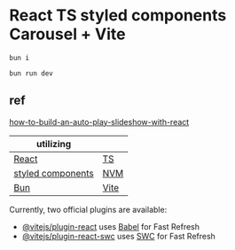 # React TS styled components Carousel + Vite

```
bun i
```

```
bun run dev
```

## ref 
[how-to-build-an-auto-play-slideshow-with-react](https://tinloof.com/blog/how-to-build-an-auto-play-slideshow-with-react)

| utilizing                                           |                                       |
| ----------------------------------------------------| ------------------------------------- | 
| [React](https://react.dev/)                         | [TS](https://www.typescriptlang.org/) |
| [styled components](https://styled-components.com/) | [NVM](https://github.com/nvm-sh/nvm)  |
| [Bun](https://bun.sh/)                              | [Vite](https://vitejs.dev/guide/)     |

Currently, two official plugins are available:

- [@vitejs/plugin-react](https://github.com/vitejs/vite-plugin-react/blob/main/packages/plugin-react/README.md) uses [Babel](https://babeljs.io/) for Fast Refresh
- [@vitejs/plugin-react-swc](https://github.com/vitejs/vite-plugin-react-swc) uses [SWC](https://swc.rs/) for Fast Refresh
